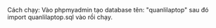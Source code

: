 Cách chạy: Vào phpmyadmin tạo database tên: "quanlilaptop" sau đó import quanlilaptop.sql vào rồi chạy.
